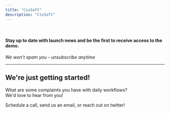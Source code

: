 ```yaml
---
title: "CivSoft"
description: "CivSoft"
---
```

<br>

<script async data-uid="f8985e65e3" src="https://kyle-malloy-pe.ck.page/f8985e65e3/index.js"></script>

#### Stay up to date with launch news and be the first to receive access to the demo.<br>
*We won't spam you - unsubscribe anytime*

---

## We're just getting started!
What are some complaints you have with daily workflows?<br>
We'd love to hear from you!

Schedule a call, send us an email, or reach out on twitter!<br><br>